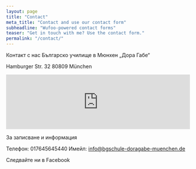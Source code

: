 ```yaml
---
layout: page
title: "Contact"
meta_title: "Contact and use our contact form"
subheadline: "Wufoo-powered contact forms"
teaser: "Get in touch with me? Use the contact form."
permalink: "/contact/"
---
```


Контакт с нас
Българско училище в Мюнхен „Дора Габе“

Hamburger Str. 32
80809 München

 <iframe src="https://www.google.com/maps/embed?pb=!1m18!1m12!1m3!1d2659.9313824379005!2d11.562851315836008!3d48.18867355557941!2m3!1f0!2f0!3f0!3m2!1i1024!2i768!4f13.1!3m3!1m2!1s0x479e769c5f760ae5%3A0x63bf25338779998d!2sHamburger%20Str.%2032%2C%2080809%20M%C3%BCnchen!5e0!3m2!1sde!2sde!4v1609757030598!5m2!1sde!2sde" width="100%" height="auto"  frameborder="0" style="border:0;" allowfullscreen="" aria-hidden="false" tabindex="0"></iframe>
 
За записване и информация

Телефон: 017645645440
Имейл: info@bgschule-doragabe-muenchen.de

Следвайте ни в Facebook

